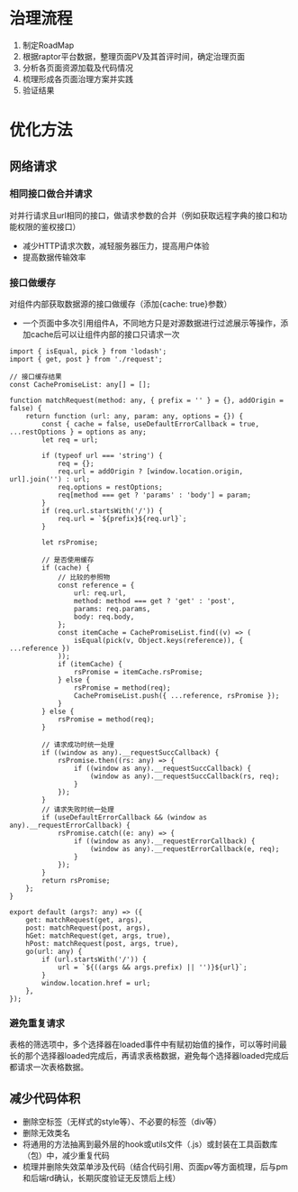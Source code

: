 # 治理流程
1. 制定RoadMap
2. 根据raptor平台数据，整理页面PV及其首评时间，确定治理页面
3. 分析各页面资源加载及代码情况
4. 梳理形成各页面治理方案并实践
5. 验证结果
# 优化方法
## 网络请求
### 相同接口做合并请求
对并行请求且url相同的接口，做请求参数的合并（例如获取远程字典的接口和功能权限的鉴权接口）
- 减少HTTP请求次数，减轻服务器压力，提高用户体验
- 提高数据传输效率
### 接口做缓存
对组件内部获取数据源的接口做缓存（添加{cache: true}参数）
- 一个页面中多次引用组件A，不同地方只是对源数据进行过滤展示等操作，添加cache后可以让组件内部的接口只请求一次
```
import { isEqual, pick } from 'lodash';
import { get, post } from './request';

// 接口缓存结果
const CachePromiseList: any[] = [];

function matchRequest(method: any, { prefix = '' } = {}, addOrigin = false) {
    return function (url: any, param: any, options = {}) {
        const { cache = false, useDefaultErrorCallback = true, ...restOptions } = options as any;
        let req = url;

        if (typeof url === 'string') {
            req = {};
            req.url = addOrigin ? [window.location.origin, url].join('') : url;
            req.options = restOptions;
            req[method === get ? 'params' : 'body'] = param;
        }
        if (req.url.startsWith('/')) {
            req.url = `${prefix}${req.url}`;
        }

        let rsPromise;

        // 是否使用缓存
        if (cache) {
            // 比较的参照物
            const reference = {
                url: req.url,
                method: method === get ? 'get' : 'post',
                params: req.params,
                body: req.body,
            };
            const itemCache = CachePromiseList.find((v) => (
                isEqual(pick(v, Object.keys(reference)), { ...reference })
            ));
            if (itemCache) {
                rsPromise = itemCache.rsPromise;
            } else {
                rsPromise = method(req);
                CachePromiseList.push({ ...reference, rsPromise });
            }
        } else {
            rsPromise = method(req);
        }

        // 请求成功时统一处理
        if ((window as any).__requestSuccCallback) {
            rsPromise.then((rs: any) => {
                if ((window as any).__requestSuccCallback) {
                    (window as any).__requestSuccCallback(rs, req);
                }
            });
        }
        // 请求失败时统一处理
        if (useDefaultErrorCallback && (window as any).__requestErrorCallback) {
            rsPromise.catch((e: any) => {
                if ((window as any).__requestErrorCallback) {
                    (window as any).__requestErrorCallback(e, req);
                }
            });
        }
        return rsPromise;
    };
}

export default (args?: any) => ({
    get: matchRequest(get, args),
    post: matchRequest(post, args),
    hGet: matchRequest(get, args, true),
    hPost: matchRequest(post, args, true),
    go(url: any) {
        if (url.startsWith('/')) {
            url = `${((args && args.prefix) || '')}${url}`;
        }
        window.location.href = url;
    },
});
```
### 避免重复请求
表格的筛选项中，多个选择器在loaded事件中有赋初始值的操作，可以等时间最长的那个选择器loaded完成后，再请求表格数据，避免每个选择器loaded完成后都请求一次表格数据。
## 减少代码体积
- 删除空标签（无样式的style等）、不必要的标签（div等）
- 删除无效类名
- 将通用的方法抽离到最外层的hook或utils文件（.js）或封装在工具函数库（包）中，减少重复代码
- 梳理并删除失效菜单涉及代码（结合代码引用、页面pv等方面梳理，后与pm和后端rd确认，长期灰度验证无反馈后上线）
## 
